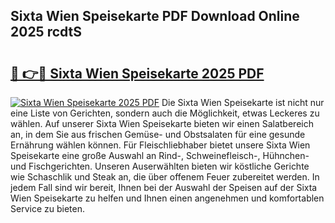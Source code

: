 ## Sixta Wien Speisekarte PDF Download Online 2025 rcdtS

# <h2><a href="http://gcbvtc.nevu.top/?p=Sixta+Wien+Speisekarte">🔗 👉🔴 Sixta Wien Speisekarte 2025 PDF</a></h2>

[![Sixta Wien Speisekarte 2025 PDF](https://i.imgur.com/dBaPXMq.png)](http://gcbvtc.nevu.top/?p=Sixta+Wien+Speisekarte)
Die Sixta Wien Speisekarte ist nicht nur eine Liste von Gerichten, sondern auch die Möglichkeit, etwas Leckeres zu wählen. Auf unserer Sixta Wien Speisekarte bieten wir einen Salatbereich an, in dem Sie aus frischen Gemüse- und Obstsalaten für eine gesunde Ernährung wählen können. Für Fleischliebhaber bietet unsere Sixta Wien Speisekarte eine große Auswahl an Rind-, Schweinefleisch-, Hühnchen- und Fischgerichten. Unseren Auserwählten bieten wir köstliche Gerichte wie Schaschlik und Steak an, die über offenem Feuer zubereitet werden. In jedem Fall sind wir bereit, Ihnen bei der Auswahl der Speisen auf der Sixta Wien Speisekarte zu helfen und Ihnen einen angenehmen und komfortablen Service zu bieten.
